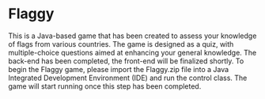 # Flaggy
This is a Java-based game that has been created to assess your knowledge of flags from various countries. The game is designed as a quiz, with multiple-choice questions aimed at enhancing your general knowledge. The back-end has been completed, the front-end will be finalized shortly. To begin the Flaggy game, please import the Flaggy.zip file into a Java Integrated Development Environment (IDE) and run the control class. The game will start running once this step has been completed.
